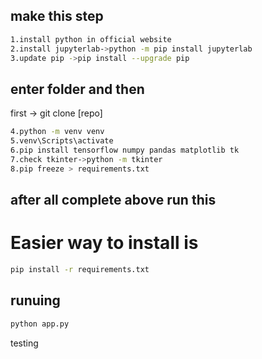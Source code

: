## make this step

```bash
1.install python in official website
2.install jupyterlab->python -m pip install jupyterlab
3.update pip ->pip install --upgrade pip

```

## enter folder and then

first -> git clone [repo]

```bash
4.python -m venv venv
5.venv\Scripts\activate
6.pip install tensorflow numpy pandas matplotlib tk
7.check tkinter->python -m tkinter
8.pip freeze > requirements.txt
```

## after all complete above run this

# Easier way to install is

```bash
pip install -r requirements.txt

```

## runuing

```bash
python app.py
```

testing
